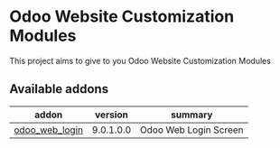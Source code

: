 Odoo Website Customization Modules
===================

This project aims to give to you Odoo Website Customization Modules

[//]: # (addons)
Available addons
----------------
addon | version | summary
--- | --- | ---
[odoo_web_login](odoo_web_login/) | 9.0.1.0.0 | Odoo Web Login Screen

